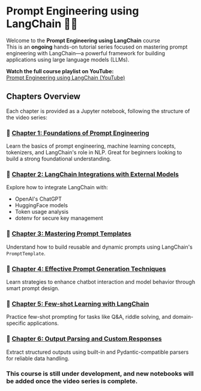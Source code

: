 # Prompt Engineering using LangChain 🦜🔗

Welcome to the **Prompt Engineering using LangChain** course  
This is an **ongoing** hands-on tutorial series focused on mastering prompt engineering with LangChain—a powerful framework for building applications using large language models (LLMs).

**Watch the full course playlist on YouTube:**  
[ Prompt Engineering using LangChain (YouTube)](https://youtube.com/playlist?list=PLvLvlVqNQGHDNUshQJBWWCIRGgC0PN7VL&si=5mtRJq_qnD7vhLUH)


##  Chapters Overview

Each chapter is provided as a Jupyter notebook, following the structure of the video series:

### 🔹 [Chapter 1: Foundations of Prompt Engineering](./ch1_foundations_prompt_engineering.ipynb)
Learn the basics of prompt engineering, machine learning concepts, tokenizers, and LangChain's role in NLP. Great for beginners looking to build a strong foundational understanding.

### 🔹 [Chapter 2: LangChain Integrations with External Models](./ch2_langchain_model_integrations.ipynb)
Explore how to integrate LangChain with:
- OpenAI's ChatGPT
- HuggingFace models
- Token usage analysis
- dotenv for secure key management

### 🔹 [Chapter 3: Mastering Prompt Templates](./ch3_prompt_templates.ipynb)
Understand how to build reusable and dynamic prompts using LangChain's `PromptTemplate`.

### 🔹 [Chapter 4: Effective Prompt Generation Techniques](./ch4_effective_prompt_generation.ipynb)
Learn strategies to enhance chatbot interaction and model behavior through smart prompt design.

### 🔹 [Chapter 5: Few-shot Learning with LangChain](./ch5_fewshot_learning.ipynb)
Practice few-shot prompting for tasks like Q&A, riddle solving, and domain-specific applications.

### 🔹 [Chapter 6: Output Parsing and Custom Responses](./ch6_output_parsing.ipynb)
Extract structured outputs using built-in and Pydantic-compatible parsers for reliable data handling.

### This course is still under development, and new notebooks will be added once the video series is complete.
